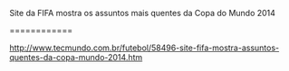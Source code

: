 Site da FIFA mostra os assuntos mais quentes da Copa do Mundo 2014

============

http://www.tecmundo.com.br/futebol/58496-site-fifa-mostra-assuntos-quentes-da-copa-mundo-2014.htm